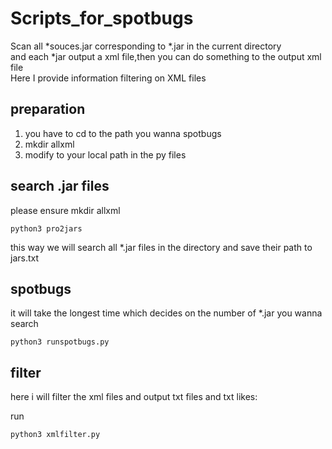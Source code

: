 # Scripts_for_spotbugs
Scan all *souces.jar corresponding to *.jar in the current directory  
and each *jar output a xml file,then you can do something to the output xml file   
Here I provide information filtering on XML files   
## preparation 
1. you have to cd to the path you wanna spotbugs  
2. mkdir allxml
3. modify to your local path in the py files

## search .jar files
please ensure mkdir allxml
```
python3 pro2jars
```
this way we will search all *.jar files in the directory and save their path to jars.txt
## spotbugs 
it will take the longest time which decides on the number of *.jar you wanna search
```
python3 runspotbugs.py
```
## filter
here i will filter the xml files and output txt files and txt likes:


run 
```
python3 xmlfilter.py
```
